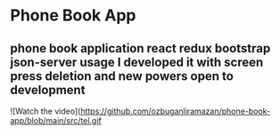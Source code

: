# Phone Book App

## phone book application react redux bootstrap json-server usage I developed it with screen press deletion and new powers open to development


![Watch the video](https://github.com/ozbuganliramazan/phone-book-app/blob/main/src/tel.gif
